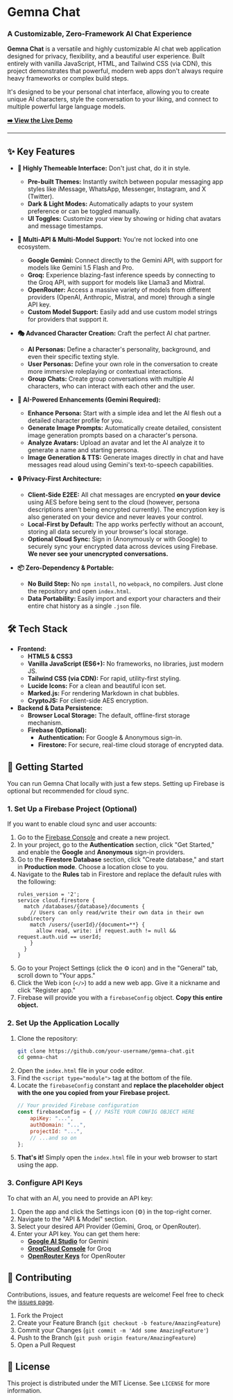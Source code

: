 # Gemna Chat

### A Customizable, Zero-Framework AI Chat Experience



**Gemna Chat** is a versatile and highly customizable AI chat web application designed for privacy, flexibility, and a beautiful user experience. Built entirely with vanilla JavaScript, HTML, and Tailwind CSS (via CDN), this project demonstrates that powerful, modern web apps don't always require heavy frameworks or complex build steps.

It's designed to be your personal chat interface, allowing you to create unique AI characters, style the conversation to your liking, and connect to multiple powerful large language models.

[**➡️ View the Live Demo**](https://exanx.github.io/gemna/) 

---

## ✨ Key Features

*   **🎨 Highly Themeable Interface:** Don't just chat, do it in style.
    *   **Pre-built Themes:** Instantly switch between popular messaging app styles like iMessage, WhatsApp, Messenger, Instagram, and X (Twitter).
    *   **Dark & Light Modes:** Automatically adapts to your system preference or can be toggled manually.
    *   **UI Toggles:** Customize your view by showing or hiding chat avatars and message timestamps.

*   **🤖 Multi-API & Multi-Model Support:** You're not locked into one ecosystem.
    *   **Google Gemini:** Connect directly to the Gemini API, with support for models like Gemini 1.5 Flash and Pro.
    *   **Groq:** Experience blazing-fast inference speeds by connecting to the Groq API, with support for models like Llama3 and Mixtral.
    *   **OpenRouter:** Access a massive variety of models from different providers (OpenAI, Anthropic, Mistral, and more) through a single API key.
    *   **Custom Model Support:** Easily add and use custom model strings for providers that support it.

*   **🎭 Advanced Character Creation:** Craft the perfect AI chat partner.
    *   **AI Personas:** Define a character's personality, background, and even their specific texting style.
    *   **User Personas:** Define your own role in the conversation to create more immersive roleplaying or contextual interactions.
    *   **Group Chats:** Create group conversations with multiple AI characters, who can interact with each other and the user.

*   **🚀 AI-Powered Enhancements (Gemini Required):**
    *   **Enhance Persona:** Start with a simple idea and let the AI flesh out a detailed character profile for you.
    *   **Generate Image Prompts:** Automatically create detailed, consistent image generation prompts based on a character's persona.
    *   **Analyze Avatars:** Upload an avatar and let the AI analyze it to generate a name and starting persona.
    *   **Image Generation & TTS:** Generate images directly in chat and have messages read aloud using Gemini's text-to-speech capabilities.

*   **🔒 Privacy-First Architecture:**
    *   **Client-Side E2EE:** All chat messages are encrypted **on your device** using AES before being sent to the cloud (however, persona descriptions aren't being encrypted currently). The encryption key is also generated on your device and never leaves your control.
    *   **Local-First by Default:** The app works perfectly without an account, storing all data securely in your browser's local storage.
    *   **Optional Cloud Sync:** Sign in (Anonymously or with Google) to securely sync your encrypted data across devices using Firebase. **We never see your unencrypted conversations.**

*   **📦 Zero-Dependency & Portable:**
    *   **No Build Step:** No `npm install`, no `webpack`, no compilers. Just clone the repository and open `index.html`.
    *   **Data Portability:** Easily import and export your characters and their entire chat history as a single `.json` file.

## 🛠️ Tech Stack

*   **Frontend:**
    *   **HTML5 & CSS3**
    *   **Vanilla JavaScript (ES6+):** No frameworks, no libraries, just modern JS.
    *   **Tailwind CSS (via CDN):** For rapid, utility-first styling.
    *   **Lucide Icons:** For a clean and beautiful icon set.
    *   **Marked.js:** For rendering Markdown in chat bubbles.
    *   **CryptoJS:** For client-side AES encryption.
*   **Backend & Data Persistence:**
    *   **Browser Local Storage:** The default, offline-first storage mechanism.
    *   **Firebase (Optional):**
        *   **Authentication:** For Google & Anonymous sign-in.
        *   **Firestore:** For secure, real-time cloud storage of encrypted data.

## 🚀 Getting Started

You can run Gemna Chat locally with just a few steps. Setting up Firebase is optional but recommended for cloud sync.

### 1. Set Up a Firebase Project (Optional)

If you want to enable cloud sync and user accounts:

1.  Go to the [Firebase Console](https://console.firebase.google.com/) and create a new project.
2.  In your project, go to the **Authentication** section, click "Get Started," and enable the **Google** and **Anonymous** sign-in providers.
3.  Go to the **Firestore Database** section, click "Create database," and start in **Production mode**. Choose a location close to you.
4.  Navigate to the **Rules** tab in Firestore and replace the default rules with the following:
    ```
    rules_version = '2';
    service cloud.firestore {
      match /databases/{database}/documents {
        // Users can only read/write their own data in their own subdirectory
        match /users/{userId}/{document=**} {
          allow read, write: if request.auth != null && request.auth.uid == userId;
        }
      }
    }
    ```
5.  Go to your Project Settings (click the ⚙️ icon) and in the "General" tab, scroll down to "Your apps."
6.  Click the Web icon (`</>`) to add a new web app. Give it a nickname and click "Register app."
7.  Firebase will provide you with a `firebaseConfig` object. **Copy this entire object.**

### 2. Set Up the Application Locally

1.  Clone the repository:
    ```bash
    git clone https://github.com/your-username/gemna-chat.git
    cd gemna-chat
    ```
2.  Open the `index.html` file in your code editor.
3.  Find the `<script type="module">` tag at the bottom of the file.
4.  Locate the `firebaseConfig` constant and **replace the placeholder object with the one you copied from your Firebase project.**
    ```javascript
    // Your provided Firebase configuration
    const firebaseConfig = { // PASTE YOUR CONFIG OBJECT HERE
        apiKey: "...",
        authDomain: "...",
        projectId: "...",
        // ...and so on
    };
    ```
5.  **That's it!** Simply open the `index.html` file in your web browser to start using the app.

### 3. Configure API Keys

To chat with an AI, you need to provide an API key:

1.  Open the app and click the Settings icon (⚙️) in the top-right corner.
2.  Navigate to the "API & Model" section.
3.  Select your desired API Provider (Gemini, Groq, or OpenRouter).
4.  Enter your API key. You can get them here:
    *   [**Google AI Studio**](https://aistudio.google.com/app/apikey) for Gemini
    *   [**GroqCloud Console**](https://console.groq.com/keys) for Groq
    *   [**OpenRouter Keys**](https://openrouter.ai/keys) for OpenRouter

## 🤝 Contributing

Contributions, issues, and feature requests are welcome! Feel free to check the [issues page](https://github.com/your-username/gemna-chat/issues).

1.  Fork the Project
2.  Create your Feature Branch (`git checkout -b feature/AmazingFeature`)
3.  Commit your Changes (`git commit -m 'Add some AmazingFeature'`)
4.  Push to the Branch (`git push origin feature/AmazingFeature`)
5.  Open a Pull Request

## 📄 License

This project is distributed under the MIT License. See `LICENSE` for more information.
